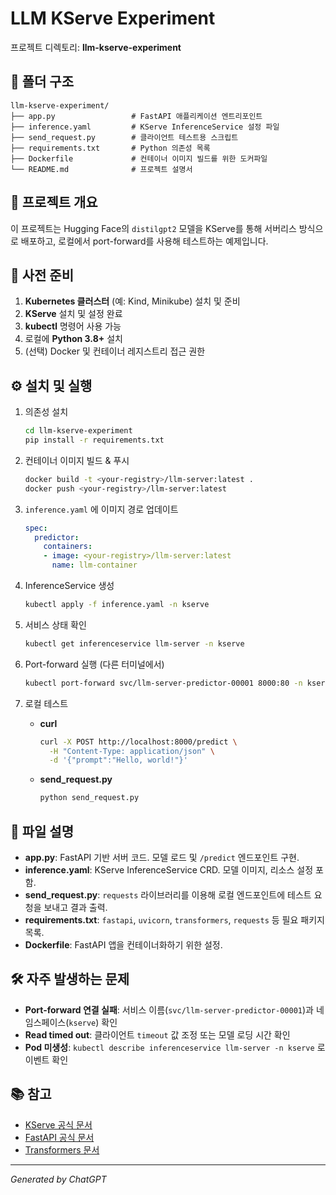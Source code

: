 # LLM KServe Experiment

프로젝트 디렉토리: **llm-kserve-experiment**

## 📂 폴더 구조

```plaintext
llm-kserve-experiment/
├── app.py                 # FastAPI 애플리케이션 엔트리포인트
├── inference.yaml         # KServe InferenceService 설정 파일
├── send_request.py        # 클라이언트 테스트용 스크립트
├── requirements.txt       # Python 의존성 목록
├── Dockerfile             # 컨테이너 이미지 빌드를 위한 도커파일
└── README.md              # 프로젝트 설명서
```

## 🚀 프로젝트 개요

이 프로젝트는 Hugging Face의 `distilgpt2` 모델을 KServe를 통해 서버리스 방식으로 배포하고, 로컬에서 port-forward를 사용해 테스트하는 예제입니다.

## 🔧 사전 준비

1. **Kubernetes 클러스터** (예: Kind, Minikube) 설치 및 준비
2. **KServe** 설치 및 설정 완료
3. **kubectl** 명령어 사용 가능
4. 로컬에 **Python 3.8+** 설치
5. (선택) Docker 및 컨테이너 레지스트리 접근 권한

## ⚙️ 설치 및 실행

1. 의존성 설치

   ```bash
   cd llm-kserve-experiment
   pip install -r requirements.txt
   ```

2. 컨테이너 이미지 빌드 & 푸시

   ```bash
   docker build -t <your-registry>/llm-server:latest .
   docker push <your-registry>/llm-server:latest
   ```

3. `inference.yaml` 에 이미지 경로 업데이트

   ```yaml
   spec:
     predictor:
       containers:
       - image: <your-registry>/llm-server:latest
         name: llm-container
   ```

4. InferenceService 생성

   ```bash
   kubectl apply -f inference.yaml -n kserve
   ```

5. 서비스 상태 확인

   ```bash
   kubectl get inferenceservice llm-server -n kserve
   ```

6. Port-forward 실행 (다른 터미널에서)

   ```bash
   kubectl port-forward svc/llm-server-predictor-00001 8000:80 -n kserve
   ```

7. 로컬 테스트

   * **curl**

     ```bash
     curl -X POST http://localhost:8000/predict \
       -H "Content-Type: application/json" \
       -d '{"prompt":"Hello, world!"}'
     ```
   * **send\_request.py**

     ```bash
     python send_request.py
     ```

## 📄 파일 설명

* **app.py**: FastAPI 기반 서버 코드. 모델 로드 및 `/predict` 엔드포인트 구현.
* **inference.yaml**: KServe InferenceService CRD. 모델 이미지, 리소스 설정 포함.
* **send\_request.py**: `requests` 라이브러리를 이용해 로컬 엔드포인트에 테스트 요청을 보내고 결과 출력.
* **requirements.txt**: `fastapi`, `uvicorn`, `transformers`, `requests` 등 필요 패키지 목록.
* **Dockerfile**: FastAPI 앱을 컨테이너화하기 위한 설정.

## 🛠️ 자주 발생하는 문제

* **Port-forward 연결 실패**: 서비스 이름(`svc/llm-server-predictor-00001`)과 네임스페이스(`kserve`) 확인
* **Read timed out**: 클라이언트 `timeout` 값 조정 또는 모델 로딩 시간 확인
* **Pod 미생성**: `kubectl describe inferenceservice llm-server -n kserve` 로 이벤트 확인

## 📚 참고

* [KServe 공식 문서](https://kserve.github.io/)
* [FastAPI 공식 문서](https://fastapi.tiangolo.com/)
* [Transformers 문서](https://huggingface.co/docs/transformers)

---

*Generated by ChatGPT*
